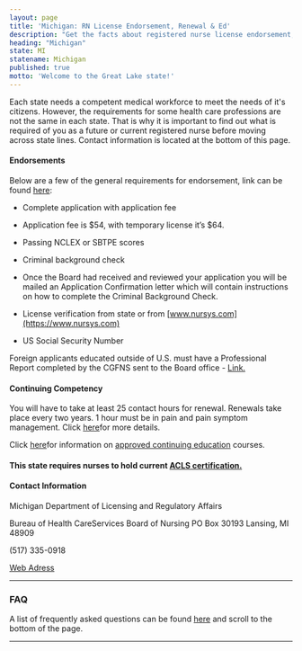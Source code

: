 ```yaml
---
layout: page
title: 'Michigan: RN License Endorsement, Renewal & Ed'
description: "Get the facts about registered nurse license endorsement, renewal, and continuing education in Michigan. Maintain your nursing credentials with ease.\r"
heading: "Michigan"
state: MI
statename: Michigan
published: true
motto: 'Welcome to the Great Lake state!'
---
```


Each state needs a competent medical workforce to meet the needs of it's
citizens. However, the requirements for some health care professions are
not the same in each state. That is why it is important to find out what
is required of you as a future or current registered nurse before moving
across state lines. Contact information is located at the bottom of this
page.

#### Endorsements

Below are a few of the general requirements for endorsement, link can be
found
[here](https://www.michigan.gov/documents/lara/Nursing_517651_7.pdf):

-   Complete application with application fee

-   Application fee is \$54, with temporary license it’s \$64.

-   Passing NCLEX or SBTPE scores

-   Criminal background check

  -   Once the Board had received and reviewed your application you
        will be mailed an Application Confirmation letter which will
        contain instructions on how to complete the Criminal Background
        Check.

-   License verification from state or from
    [www.nursys.com](https://www.nursys.com)

-   US Social Security Number

Foreign applicants educated outside of U.S. must have a Professional
Report completed by the CGFNS sent to the Board office -
[Link.](https://www.cgfns.org/)

#### Continuing Competency

You will have to take at least 25 contact hours for renewal. Renewals
take place every two years. 1 hour must be in pain and pain symptom
management. Click
[here](https://www.Michigan.gov/documents/lara/LARA_Nursing_CE_Brochure_5-11_376431_7.pdf)for
more details.

Click
[here](https://www.michigan.gov/mdhhs/0,5885,7-339-73970_5093_28508-326590--,00.html)for
information on [approved continuing
education](https://www.michigan.gov/mdhhs/0,5885,7-339-73970_5093_28508-326590--,00.html)
courses.

#### This state requires nurses to hold current [ACLS certification.](https://www.acls.net/michigan-acls-pals-bls)

#### Contact Information

Michigan Department of Licensing and Regulatory Affairs

Bureau of Health CareServices
Board of Nursing
PO Box 30193
Lansing, MI 48909

​(517) 335-0918

[Web
Adress](https://www.michigan.gov/lara/0,4601,7-154-72600_72603_27529_27542---,00.html)

* * * * *

### FAQ

A list of frequently asked questions can be found
[here](https://www.michigan.gov/lara/0,4601,7-154-35299_63294_27529_27542---,00.html)
and scroll to the bottom of the page.

* * * * *
